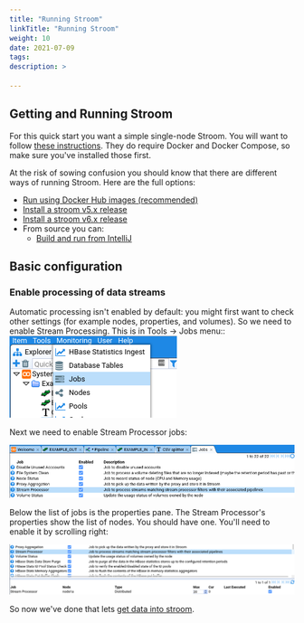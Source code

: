 ```yaml
---
title: "Running Stroom"
linkTitle: "Running Stroom"
weight: 10
date: 2021-07-09
tags: 
description: >
  
---
```


## Getting and Running Stroom

For this quick start you want a simple single-node Stroom. 
You will want to follow [these instructions](../../dev-guide/docker-running.md). 
They do require Docker and Docker Compose, so make sure you've installed those first.

At the risk of sowing confusion you should know that there are different ways of running Stroom. Here are the full options:

* [Run using Docker Hub images (recommended)](../../dev-guide/docker-running.md)
* [Install a stroom v5.x release](../../install-guide/stroom-app-install.md)
* [Install a stroom v6.x release](../../install-guide/stroom-6-installation.md)
* From source you can:
  * [Build and run from IntelliJ](../../dev-guide/stroom-in-an-ide.md)

## Basic configuration

### Enable processing of data streams

Automatic processing isn't enabled by default: you might first want to check other settings (for example  nodes, properties, and volumes). So we need to enable Stream Processing. 
This is in Tools -> Jobs menu::
![Opening the jobs ment](images/go-jobs.png)

Next we need to enable Stream Processor jobs:

![Enabling stream processing](images/configure-jobs.png)

Below the list of jobs is the properties pane. The Stream Processor's properties show the list of nodes. You should have one. You'll need to enable it by scrolling right:

![Enabling the nodes for the stream processor](images/configure-jobs-stream.png)

So now we've done that lets [get data into stroom](../feed/feed.md).
